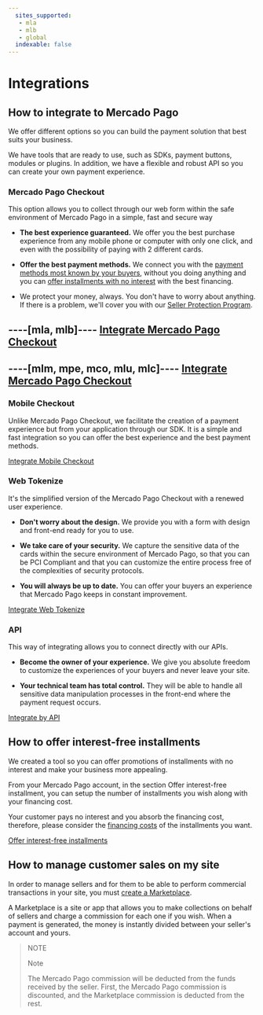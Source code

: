 ```yaml
---
  sites_supported:
   - mla
   - mlb
   - global
  indexable: false
---
```


# Integrations

## How to integrate to Mercado Pago

We offer different options so you can build the payment solution that best suits your business.

We have tools that are ready to use, such as SDKs, payment buttons, modules or plugins. In addition, we have a flexible and robust API so you can create your own payment experience.

### Mercado Pago Checkout

This option allows you to collect through our web form within the safe environment of Mercado Pago in a simple, fast and secure way

- **The best experience guaranteed.** We offer you the best purchase experience from any mobile phone or computer with only one click, and even with the possibility of paying with 2 different cards.

- **Offer the best payment methods.** We connect you with the [payment methods most known by your buyers](https://www.mercadopago.com.ar/ayuda/medios-de-pago-vendedores_221), without you doing anything and you can [offer installments with no interest](https://www.mercadopago.com.ar/ayuda/cuotas-sin-interes_3299) with the best financing.

-   We protect your money, always. You don't have to worry about anything. If there is a problem, we'll cover you with our [Seller Protection Program](https://www.mercadopago.com.ar/ayuda/dinero-seguridad-ventas-arg_3777).

----[mla, mlb]----
[Integrate Mercado Pago Checkout](https://www.mercadopago.com.ar/developers/en/guides/payments/web-payment-checkout/introduction)
------------
----[mlm, mpe, mco, mlu, mlc]----
[Integrate Mercado Pago Checkout](https://www.mercadopago.com.mx/developers/en/guides/payments/web-checkout/introduction)
------------

### Mobile Checkout

Unlike Mercado Pago Checkout, we facilitate the creation of a payment experience but from your application through our SDK. It is a simple and fast integration so you can offer the best experience and the best payment methods.

[Integrate Mobile Checkout](https://www.mercadopago.com.ar/developers/en/guides/payments/mobile-checkout/introduction)

### Web Tokenize


It's the simplified version of the Mercado Pago Checkout with a renewed user experience.

- **Don't worry about the design.** We provide you with a form with design and front-end ready for you to use.

- **We take care of your security.** We capture the sensitive data of the cards within the secure environment of Mercado Pago, so that you can be PCI Compliant and that you can customize the entire process free of the complexities of security protocols.

- **You will always be up to date.** You can offer your buyers an experience that Mercado Pago keeps in constant improvement.

[Integrate Web Tokenize](https://www.mercadopago.com.ar/developers/en/guides/payments/web-tokenize-checkout/introduction)

### API

This way of integrating allows you to connect directly with our APIs.

- **Become the owner of your experience.** We give you absolute freedom to customize the experiences of your buyers and never leave your site.  

- **Your technical team has total control.** They will be able to handle all sensitive data manipulation processes in the front-end where the payment request occurs.

[Integrate by API](guides/payments/api/introduction)

## How to offer interest-free installments

We created a tool so you can offer promotions of installments with no interest and make your business more appealing.

From your Mercado Pago account, in the section Offer interest-free installment, you can setup the number of installments you wish along with your financing cost.

Your customer pays no interest and you absorb the financing cost, therefore, please consider the [financing costs](https://www.mercadopago.com.ar/ayuda/cuotas-sin-interes_3299) of the installments you want.

[Offer interest-free installments](https://www.mercadopago.com/mla/front/cost-absorption)

## How to manage customer sales on my site

In order to manage sellers and for them to be able to perform commercial transactions in your site, you must [create a Marketplace](https://www.mercadopago.com.ar/developers/en/guides/marketplace/web-checkout/introduction).

A Marketplace is a site or app that allows you to make collections on behalf of sellers and charge a commission for each one if you wish. When a payment is generated, the money is instantly divided between your seller's account and yours.

> NOTE
>
> Note
>
>The Mercado Pago commission will be deducted from the funds received by the seller. First, the Mercado Pago commission is discounted, and the Marketplace commission is deducted from the rest.
